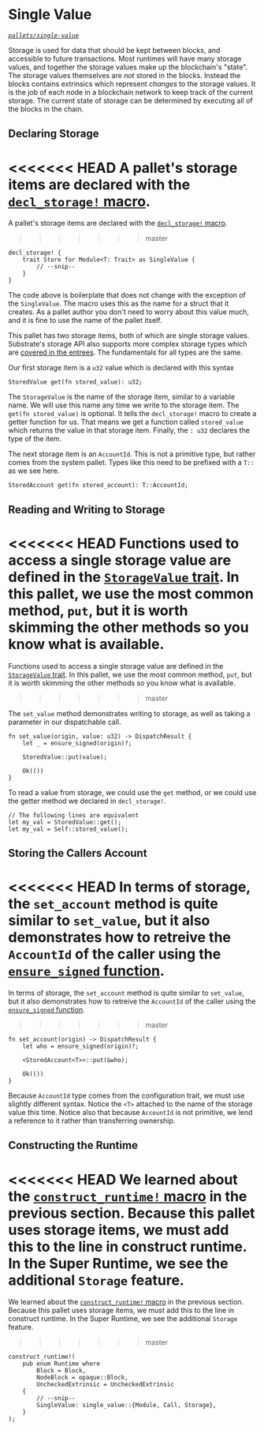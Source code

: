 # Single Value

_[`pallets/single-value`](https://github.com/substrate-developer-hub/recipes/tree/master/pallets/single-value)_

Storage is used for data that should be kept between blocks, and accessible to future transactions.
Most runtimes will have many storage values, and together the storage values make up the
blockchain's "state". The storage values themselves are _not_ stored in the blocks. Instead the
blocks contains extrinsics which represent _changes_ to the storage values. It is the job of each
node in a blockchain network to keep track of the current storage. The current state of storage can
be determined by executing all of the blocks in the chain.

## Declaring Storage

<<<<<<< HEAD
A pallet's storage items are declared with the
[`decl_storage!` macro](https://crates.parity.io/frame_support/macro.decl_storage.html).
=======
A pallet's storage items are declared with the [`decl_storage!` macro](https://substrate.dev/rustdocs/v2.0.0-alpha.8/frame_support/macro.decl_storage.html).
>>>>>>> master

```rust, ignore
decl_storage! {
    trait Store for Module<T: Trait> as SingleValue {
        // --snip--
    }
}
```

The code above is boilerplate that does not change with the exception of the `SingleValue`. The
macro uses this as the name for a struct that it creates. As a pallet author you don't need to worry
about this value much, and it is fine to use the name of the pallet itself.

This pallet has two storage items, both of which are single storage values. Substrate's storage API
also supports more complex storage types which are
[covered in the entrees](../3-entrees/storage-api/index.html). The fundamentals for all types are
the same.

Our first storage item is a `u32` value which is declared with this syntax

```rust, ignore
StoredValue get(fn stored_value): u32;
```

The `StorageValue` is the name of the storage item, similar to a variable name. We will use this
name any time we write to the storage item. The `get(fn stored_value)` is optional. It tells the
`decl_storage!` macro to create a getter function for us. That means we get a function called
`stored_value` which returns the value in that storage item. Finally, the `: u32` declares the type
of the item.

The next storage item is an `AccountId`. This is not a primitive type, but rather comes from the
system pallet. Types like this need to be prefixed with a `T::` as we see here.

```rust, ignore
StoredAccount get(fn stored_account): T::AccountId;
```

## Reading and Writing to Storage

<<<<<<< HEAD
Functions used to access a single storage value are defined in the
[`StorageValue` trait](https://crates.parity.io/frame_support/storage/trait.StorageValue.html). In
this pallet, we use the most common method, `put`, but it is worth skimming the other methods so you
know what is available.
=======
Functions used to access a single storage value are defined in the [`StorageValue` trait](https://substrate.dev/rustdocs/v2.0.0-alpha.8/frame_support/storage/trait.StorageValue.html). In this pallet, we use the most common method, `put`, but it is worth skimming the other methods so you know what is available.
>>>>>>> master

The `set_value` method demonstrates writing to storage, as well as taking a parameter in our
dispatchable call.

```rust, ignore
fn set_value(origin, value: u32) -> DispatchResult {
	let _ = ensure_signed(origin)?;

	StoredValue::put(value);

	Ok(())
}
```

To read a value from storage, we could use the `get` method, or we could use the getter method we
declared in `decl_storage!`.

```rust, ignore
// The following lines are equivalent
let my_val = StoredValue::get();
let my_val = Self::stored_value();
```

## Storing the Callers Account

<<<<<<< HEAD
In terms of storage, the `set_account` method is quite similar to `set_value`, but it also
demonstrates how to retreive the `AccountId` of the caller using the
[`ensure_signed` function](https://crates.parity.io/frame_system/fn.ensure_signed.html).
=======
In terms of storage, the `set_account` method is quite similar to `set_value`, but it also demonstrates how to retreive the `AccountId` of the caller using the [`ensure_signed` function](https://substrate.dev/rustdocs/v2.0.0-alpha.8/frame_system/fn.ensure_signed.html).
>>>>>>> master

```rust, ignore
fn set_account(origin) -> DispatchResult {
	let who = ensure_signed(origin)?;

	<StoredAccount<T>>::put(&who);

	Ok(())
}
```

Because `AccountId` type comes from the configuration trait, we must use slightly different syntax.
Notice the `<T>` attached to the name of the storage value this time. Notice also that because
`AccountId` is not primitive, we lend a reference to it rather than transferring ownership.

## Constructing the Runtime

<<<<<<< HEAD
We learned about the
[`construct_runtime!` macro](https://crates.parity.io/frame_support/macro.construct_runtime.html) in
the previous section. Because this pallet uses storage items, we must add this to the line in
construct runtime. In the Super Runtime, we see the additional `Storage` feature.
=======
We learned about the [`construct_runtime!` macro](https://substrate.dev/rustdocs/v2.0.0-alpha.8/frame_support/macro.construct_runtime.html) in the previous section. Because this pallet uses storage items, we must add this to the line in construct runtime. In the Super Runtime, we see the additional `Storage` feature.
>>>>>>> master

```rust, ignore
construct_runtime!(
	pub enum Runtime where
		Block = Block,
		NodeBlock = opaque::Block,
		UncheckedExtrinsic = UncheckedExtrinsic
	{
		// --snip--
		SingleValue: single_value::{Module, Call, Storage},
	}
);
```
